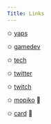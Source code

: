 ```yaml
---
Title: Links
---
```


✩ [yaps](yaps)

✩ [gamedev](gamedev)

✩ [tech](tech) 

✩ [twitter](https://twitter.com/momolabo7) 

✩ [twitch](https://twitch.com/momolabo7) 

✩ [mopiko](mopiko) 🚧

✩ [card](card) 🚧


